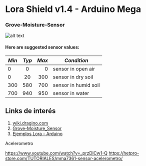 # Lora Shield v1.4 - Arduino Mega



### Grove-Moisture-Sensor

![alt text](http://i63.tinypic.com/25h2z6c.jpg "Connect grove miosture sensor to arduino")


####   Here are suggested sensor values:
| *Min*   | *Typ*   | *Max*   | *Condition*             |
| --------|:-------:| -------:| -------------           |
| 0       | 0       | 0       | sensor in open air      |
| 0       | 20      | 300     | sensor in dry soil      |
| 300     | 580     | 700     | sensor in humid soil    |
| 700     | 940     | 950     | sensor in water         |



## Links de interés

1. [wiki.dragino.com](https://wiki.dragino.com/index.php?title=Lora_Shield)
2. [Grove-Moisture_Sensor](http://wiki.seeedstudio.com/Grove-Moisture_Sensor)
3. [Ejemplos Lora - Arduino](https://github.com/dragino/Lora/tree/master/Lora%20Shield)

Acelerometro

https://www.youtube.com/watch?v=_przDICw1-Q
https://hetpro-store.com/TUTORIALES/mma7361-sensor-acelerometro/



